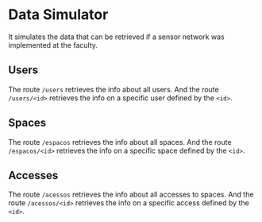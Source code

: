 # Data Simulator
It simulates the data that can be retrieved if a sensor network was implemented at the faculty.

## Users
The route ```/users``` retrieves the info about all users. And the route ```/users/<id>``` retrieves the info on a specific user defined by the ```<id>```.
## Spaces
The route ```/espacos``` retrieves the info about all spaces. And the route ```/espacos/<id>``` retrieves the info on a specific space defined by the ```<id>```.
## Accesses
The route ```/acessos``` retrieves the info about all accesses to spaces. And the route ```/acessos/<id>``` retrieves the info on a specific access defined by the ```<id>```.